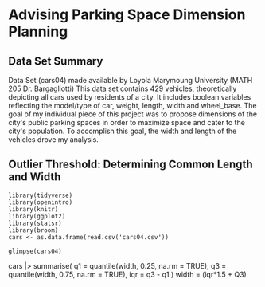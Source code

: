 # Advising Parking Space Dimension Planning 

## Data Set Summary
Data Set (cars04) made available by Loyola Marymoung University (MATH 205 Dr. Bargagliotti)
This data set contains 429 vehicles, theoretically depicting all cars used by residents of a city. It includes boolean variables reflecting the model/type of car, weight, length, width and wheel_base. The goal of my individual piece of this project was to propose dimensions of the city's public parking spaces in order to maximize space and cater to the city's population. To accomplish this goal, the width and length of the vehicles drove my analysis. 

## Outlier Threshold: Determining Common Length and Width
```{r}
library(tidyverse)
library(openintro)
library(knitr)
library(ggplot2)
library(statsr)
library(broom)
cars <- as.data.frame(read.csv('cars04.csv'))
```
```{r}
glimpse(cars04)
```
cars |> summarise(
q1 = quantile(width, 0.25, na.rm = TRUE), q3 = quantile(width, 0.75, na.rm = TRUE), iqr = q3 - q1
)
width = (iqr*1.5 + Q3)
```markdown
